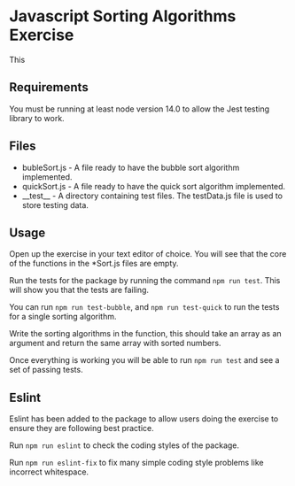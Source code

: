 # Javascript Sorting Algorithms Exercise

This 

## Requirements

You must be running at least node version 14.0 to allow the Jest testing library to work.

## Files

- bubleSort.js - A file ready to have the bubble sort algorithm implemented.
- quickSort.js - A file ready to have the quick sort algorithm implemented.
- \_\_test\_\_ - A directory containing test files. The testData.js file is used to store testing data.

## Usage

Open up the exercise in your text editor of choice. You will see that the core of the functions in the *Sort.js files are empty.

Run the tests for the package by running the command `npm run test`. This will show you that the tests are failing.

You can run `npm run test-bubble`, and `npm run test-quick` to run the tests for a single sorting algorithm.

Write the sorting algorithms in the function, this should take an array as an argument and return the same array with sorted numbers.

Once everything is working you will be able to run `npm run test` and see a set of passing tests.

## Eslint

Eslint has been added to the package to allow users doing the exercise to ensure they are following best practice.

Run `npm run eslint` to check the coding styles of the package.

Run `npm run eslint-fix` to fix many simple coding style problems like incorrect whitespace.
